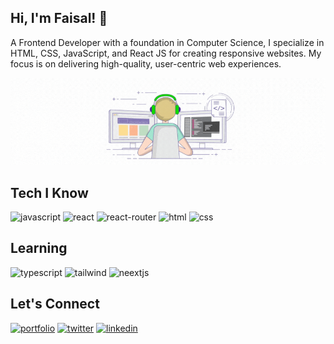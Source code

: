 ## Hi, I'm Faisal! 👋

A Frontend Developer with a foundation in Computer Science, I specialize in HTML, CSS, JavaScript, and React JS for creating responsive websites. My focus is on delivering high-quality, user-centric web experiences.

![MasterHead](https://raw.githubusercontent.com/faesalabid/faesalabid/main/readme%20banner.gif)

## Tech I Know

![javascript](https://img.shields.io/badge/JavaScript-323330?style=for-the-badge&logo=javascript&logoColor=F7DF1E)
![react](https://img.shields.io/badge/React_Js-339933?style=for-the-badge&logo=react&logoColor=61DAFB)
![react-router](https://img.shields.io/badge/React_Router-CA4245?style=for-the-badge&logo=react-router&logoColor=white)
![html](https://img.shields.io/badge/HTML5-E34F26?style=for-the-badge&logo=html5&logoColor=white)
![css](https://img.shields.io/badge/CSS3-1572B6?style=for-the-badge&logo=css3&logoColor=white)

## Learning

![typescript](https://img.shields.io/badge/TypeScript-007ACC?style=for-the-badge&logo=typescript&logoColor=white)
![tailwind](https://img.shields.io/badge/Tailwind_CSS-38B2AC?style=for-the-badge&logo=tailwind-css&logoColor=white)
![neextjs](https://img.shields.io/badge/next%20js-000000?style=for-the-badge&logo=nextdotjs&logoColor=white)

## Let's Connect

[![portfolio](https://img.shields.io/badge/Portfolio-255E63?style=for-the-badge&logo=About.me&logoColor=white)](https://faesal.in/)
[![twitter](https://img.shields.io/badge/Twitter-1DA1F2?style=for-the-badge&logo=twitter&logoColor=white)](https://twitter.com/faesalabid)
[![linkedin](https://img.shields.io/badge/linkedin-0A66C2?style=for-the-badge&logo=linkedin&logoColor=white)](https://www.linkedin.com/in/faesalabid/)


